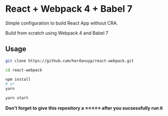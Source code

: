 # React + Webpack 4 + Babel 7

Simple configuration to build React App without CRA.

Build from scratch using Webpack 4 and Babel 7

## Usage

```sh
git clone https://github.com/herdanuyp/react-webpack.git

cd react-webpack

npm install
# or
yarn

yarn start
```

**Don't forget to give this repository a ⭐⭐⭐⭐⭐ after you sucsessfully run it**
